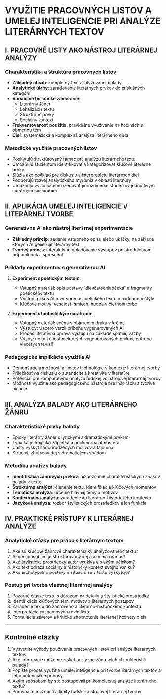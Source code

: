 # VYUŽITIE PRACOVNÝCH LISTOV A UMELEJ INTELIGENCIE PRI ANALÝZE LITERÁRNYCH TEXTOV

## I. PRACOVNÉ LISTY AKO NÁSTROJ LITERÁRNEJ ANALÝZY

### Charakteristika a štruktúra pracovných listov

- **Základný obsah**: kompletný text analyzovanej balady
- **Analytické úlohy**: zaraďovanie literárnych prvkov do príslušných kategórií
- **Variabilné tematické zameranie**:
  - Literárny žáner
  - Lokalizácia textu
  - Štruktúrne prvky
  - Sociálny kontext
- **Frekventovanosť použitia**: pravidelné využívanie na hodinách s obmenou tém
- **Cieľ**: systematická a komplexná analýza literárneho diela

### Metodické využitie pracovných listov

- Poskytujú štruktúrovaný rámec pre analýzu literárneho textu
- Umožňujú študentom identifikovať a kategorizovať kľúčové literárne prvky
- Slúžia ako podklad pre diskusiu a interpretáciu literárnych diel
- Podporujú rozvoj analytického myslenia v oblasti literatúry
- Umožňujú vyučujúcemu sledovať porozumenie študentov jednotlivým literárnym konceptom

## II. APLIKÁCIA UMELEJ INTELIGENCIE V LITERÁRNEJ TVORBE

### Generatívna AI ako nástroj literárnej experimentácie

- **Základný princíp**: zadanie vstupného opisu alebo ukážky, na základe ktorých AI generuje literárny text
- **Tvorivý proces**: interaktívne dolaďovanie výstupov prostredníctvom pripomienok a spresnení

### Príklady experimentov s generatívnou AI

1. **Experiment s poetickým textom**:
   - Vstupný materiál: opis postavy "dievčatochlapčeka" a fragmenty poetického textu
   - Výstup: pokus AI o vytvorenie poetického textu v podobnom štýle
   - Kľúčové motívy: veselosť, smiech, hudba v čiernom torbe

2. **Experiment s fantastickým naratívom**:
   - Vstupný materiál: scéna s objavením draka v krčme
   - Výstupy: viacero verzií príbehu vygenerovaných AI
   - Proces: iteratívna úprava výstupu na základe spätnej väzby
   - Výzvy: nefunkčnosť niektorých vygenerovaných prvkov, potreba viacerých revízií

### Pedagogické implikácie využitia AI

- Demonštrácia možností a limitov technológie v kontexte literárnej tvorby
- Príležitosť na diskusiu o autenticite a kreativite v literatúre
- Potenciál pre komparatívnu analýzu ľudskej vs. strojovej literárnej tvorby
- Možnosti využitia ako pedagogického nástroja pre inšpiráciu a tvorivé písanie

## III. ANALÝZA BALADY AKO LITERÁRNEHO ŽÁNRU

### Charakteristické prvky balady

- Epický literárny žáner s lyrickými a dramatickými prvkami
- Typická je tragická zápletka a pochmúrna atmosféra
- Častý výskyt nadprirodzených motívov a tajomna
- Stručný, zhutnený dej s dramatickým spádom

### Metodika analýzy balady

- **Identifikácia žánrových prvkov**: rozpoznanie charakteristických znakov balady v texte
- **Štruktúrna analýza**: členenie textu, identifikácia kľúčových momentov
- **Tematická analýza**: určenie hlavnej témy a motívov
- **Kontextuálna analýza**: zaradenie do literárno-historického kontextu
- **Jazyková analýza**: rozbor štylistických prostriedkov a ich funkcie

## IV. PRAKTICKÉ PRÍSTUPY K LITERÁRNEJ ANALÝZE

### Analytické otázky pre prácu s literárnym textom

1. Aké sú kľúčové žánrové charakteristiky analyzovaného textu?
2. Akým spôsobom je štruktúrovaný dej a aký má rytmus?
3. Aké štylistické prostriedky autor využíva a s akým účinkom?
4. Ako text odráža sociálny a historický kontext svojho vzniku?
5. Aké archetypálne postavy a situácie sa v texte vyskytujú?

### Postup pri tvorbe vlastnej literárnej analýzy

1. Pozorné čítanie textu s dôrazom na detaily a štylistické prostriedky
2. Identifikácia kľúčových tém, motívov a literárnych postupov
3. Zaradenie textu do žánrového a literárno-historického kontextu
4. Interpretácia významových rovín textu
5. Formulácia záverov a kritické zhodnotenie literárnej hodnoty diela

---

## Kontrolné otázky

1. Vysvetlite výhody používania pracovných listov pri analýze literárnych textov.
2. Aké informácie môžeme získať analýzou žánrových charakteristík balady?
3. Popíšte proces využitia umelej inteligencie pri tvorbe literárnych textov a jeho potenciálne prínosy.
4. Akým spôsobom by ste postupovali pri komplexnej analýze literárneho textu?
5. Porovnajte možnosti a limity ľudskej a strojovej literárnej tvorby.
